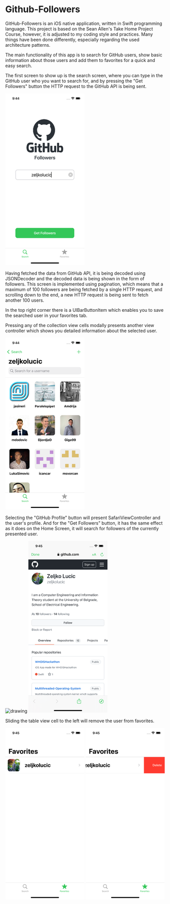 # Github-Followers

GitHub-Followers is an iOS native application, written in Swift programming language. This project is based on the Sean Allen's Take Home Project Course, however,
it is adjusted to my coding style and practices. Many things have been done differently, especially regarding the used architecture patterns.

The main functionality of this app is to search for GitHub users, show basic information about those users and add them to favorites for a quick and easy search.

The first screen to show up is the search screen, where you can type in the GitHub user who you want to search for, and by pressing the "Get Followers" button
the HTTP request to the GitHub API is being sent.

<img src="Screenshots/SearchScreen.png" alt="drawing" width="250" height="541"/>

Having fetched the data from GitHub API, it is being decoded using JSONDecoder and the decoded data is being shown in the form of followers. This screen is 
implemented using pagination, which means that a maximum of 100 followers are being fetched by a single HTTP request, and scrolling down to the end, a new
HTTP request is being sent to fetch another 100 users.  

In the top right corner there is a UIBarButtonItem which enables you to save the searched user in your favorites tab.  

Pressing any of the collection view cells modally presents another view controller which shows you detailed information about the selected user.

<img src="Screenshots/FollowersScreen.png" alt="drawing" width="250" height="541"/>

Selecting the "GitHub Profile" button will present SafariViewController and the user's profile. And for the "Get Followers" button, it has the same effect
as it does on the Home Screen, it will search for followers of the currently presented user.

<img src="Screenshots/UserInfoScreenScreen.png" alt="drawing" width="250" height="541"/>
<img src="Screenshots/SafariScreen.png" alt="drawing" width="250" height="541"/>

Sliding the table view cell to the left will remove the user from favorites.

<img src="Screenshots/FavoritesScreen.png" alt="drawing" width="250" height="541"/>
<img src="Screenshots/RemoveFromFavoritesScreen.png" alt="drawing" width="250" height="541"/>


